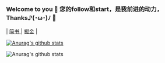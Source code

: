 
### Welcome to you 👏 您的follow和start，是我前进的动力，Thanks♪(･ω･)ﾉ 🤝

| [简书 ](https://www.jianshu.com/u/99edfde0ac63) | [掘金](https://juejin.cn/user/4037062427418439/posts) |   



<a href="https://github.com/anuraghazra/github-readme-stats">
  <img align="center" src="https://github-readme-stats.anuraghazra1.vercel.app/api?username=SunshineBrother&show_icons=true&include_all_commits=true&theme=material-palenight" alt="Anurag's github stats" />
</a>
 
 ![Anurag's github stats](https://github-readme-stats.vercel.app/api?username=SunshineBrother&show_icons=true&theme=radical)
